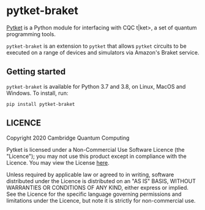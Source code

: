 # pytket-braket

[Pytket](https://cqcl.github.io/pytket) is a Python module for interfacing
with CQC t|ket>, a set of quantum programming tools.

`pytket-braket` is an extension to `pytket` that allows `pytket` circuits to be
executed on a range of devices and simulators via Amazon's Braket service.

## Getting started

`pytket-braket` is available for Python 3.7 and 3.8, on Linux, MacOS and
Windows. To install, run:

```pip install pytket-braket```

## LICENCE

Copyright 2020 Cambridge Quantum Computing

Pytket is licensed under a Non-Commercial Use Software Licence (the "Licence");
you may not use this product except in compliance with the Licence. You may view
the License [here](https://cqcl.github.io/pytket/build/html/licence.html).

Unless required by applicable law or agreed to in writing, software distributed
under the Licence is distributed on an "AS IS" BASIS, WITHOUT WARRANTIES OR
CONDITIONS OF ANY KIND, either express or implied. See the Licence for the
specific language governing permissions and limitations under the Licence, but
note it is strictly for non-commercial use.
